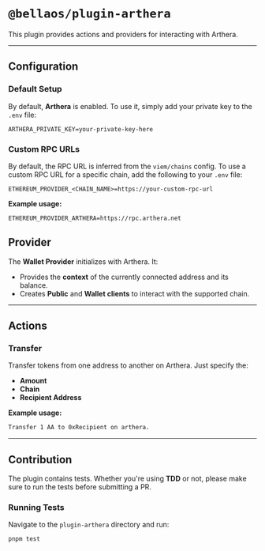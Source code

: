 # `@bellaos/plugin-arthera`

This plugin provides actions and providers for interacting with Arthera.

---

## Configuration

### Default Setup

By default, **Arthera** is enabled. To use it, simply add your private key to the `.env` file:

```env
ARTHERA_PRIVATE_KEY=your-private-key-here
```

### Custom RPC URLs

By default, the RPC URL is inferred from the `viem/chains` config. To use a custom RPC URL for a specific chain, add the following to your `.env` file:

```env
ETHEREUM_PROVIDER_<CHAIN_NAME>=https://your-custom-rpc-url
```

**Example usage:**

```env
ETHEREUM_PROVIDER_ARTHERA=https://rpc.arthera.net
```

## Provider

The **Wallet Provider** initializes with Arthera. It:

- Provides the **context** of the currently connected address and its balance.
- Creates **Public** and **Wallet clients** to interact with the supported chain.

---

## Actions

### Transfer

Transfer tokens from one address to another on Arthera. Just specify the:

- **Amount**
- **Chain**
- **Recipient Address**

**Example usage:**

```bash
Transfer 1 AA to 0xRecipient on arthera.
```

---

## Contribution

The plugin contains tests. Whether you're using **TDD** or not, please make sure to run the tests before submitting a PR.

### Running Tests

Navigate to the `plugin-arthera` directory and run:

```bash
pnpm test
```
